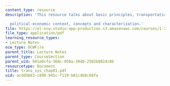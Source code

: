 ```yaml
---
content_type: resource
description: 'This resource talks about basic principles, transportation and the social-

  political-economic context, concepts and characterization.'
file: https://ol-ocw-studio-app-production.s3.amazonaws.com/courses/1-221j-transportation-systems-fall-2004/acdd5663c898945cf110b81c4b8c68fa_trans_sys_chap01.pdf
file_type: application/pdf
learning_resource_types:
- Lecture Notes
ocw_type: OCWFile
parent_title: Lecture Notes
parent_type: CourseSection
parent_uid: b81e0cfa-368c-050a-30d0-2502b8824c8b
resourcetype: Document
title: trans_sys_chap01.pdf
uid: acdd5663-c898-945c-f110-b81c4b8c68fa
---
```


